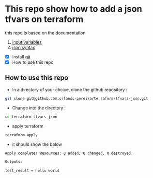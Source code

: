 # This repo show how to add a json tfvars on terraform

this repo is based on the documentation

1) [input variables](https://www.terraform.io/docs/configuration/variables.html)
2) [json syntax](https://www.terraform.io/docs/configuration/syntax-json.html)

- [x] Install [git](https://gist.github.com/derhuerst/1b15ff4652a867391f03)
- [x] How to use this repo

## How to use this repo

- In a directory of your choice, clone the github repository :
  
```bash
git clone git@github.com:orlando-pereira/terraform-tfvars-json.git
```

- Change into the directory :
  
```bash
cd terraform-tfvars-json
```

- apply terraform
  
```bash
terraform apply
```

- it should show the below

```bash
Apply complete! Resources: 0 added, 0 changed, 0 destroyed.

Outputs:

test_result = hello world
```

